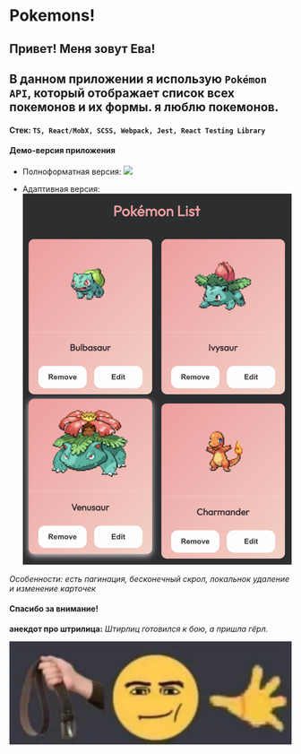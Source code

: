 # Pokemons!

## Привет! Меня зовут Ева!
## В данном приложении я использую `Pokémon API`, который отображает список всех покемонов и их формы. я люблю покемонов.

#### Стек: `TS, React/MobX, SCSS, Webpack, Jest, React Testing Library`

#### Демо-версия приложения

- Полноформатная версия: 
![](<tech-test-1/demo/Screenshot 2025-01-19 at 5.00.29 PM.png>)

- Адаптивная версия:
![Alt text](<tech-test-1/demo/Screenshot 2025-01-19 at 5.03.54 PM.png>)

*Особенности: есть пагинация, бесконечный скрол, локальнок удаление и изменение карточек*

#### Спасибо за внимание!

**анекдот про штрилица:**
*Штирлиц готовился к бою, а пришла гёрл.*

![Alt text](tech-test-1/demo/photo_2025-01-19_17-20-42.jpg)
